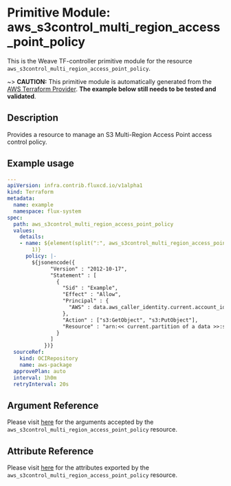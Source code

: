 
# Primitive Module: aws_s3control_multi_region_access_point_policy

This is the Weave TF-controller primitive module for the resource `aws_s3control_multi_region_access_point_policy`.

~> **CAUTION:** This primitive module is automatically generated from the [AWS Terraform Provider](https://registry.terraform.io/providers/hashicorp/aws/latest/docs/resources/s3control_multi_region_access_point_policy). **The example below still needs to be tested and validated**.

## Description

Provides a resource to manage an S3 Multi-Region Access Point access control policy.

## Example usage

```yaml
---
apiVersion: infra.contrib.fluxcd.io/v1alpha1
kind: Terraform
metadata:
  name: example
  namespace: flux-system
spec:
  path: aws_s3control_multi_region_access_point_policy
  values:
    details:
    - name: ${element(split(":", aws_s3control_multi_region_access_point.example.id),
        1)}
      policy: |-
        ${jsonencode({
              "Version" : "2012-10-17",
              "Statement" : [
                {
                  "Sid" : "Example",
                  "Effect" : "Allow",
                  "Principal" : {
                    "AWS" : data.aws_caller_identity.current.account_id
                  },
                  "Action" : ["s3:GetObject", "s3:PutObject"],
                  "Resource" : "arn:<< current.partition of a data >>:s3::<< current.account_id of a data >>:accesspoint/<< alias of an aws_s3control_multi_region_access_point >>/object/*"
                }
              ]
            })}
  sourceRef:
    kind: OCIRepository
    name: aws-package
  approvePlan: auto
  interval: 1h0m
  retryInterval: 20s
```

## Argument Reference

Please visit [here](https://registry.terraform.io/providers/hashicorp/aws/latest/docs/resources/s3control_multi_region_access_point_policy#argument-reference) for the arguments accepted by the `aws_s3control_multi_region_access_point_policy` resource.

## Attribute Reference

Please visit [here](https://registry.terraform.io/providers/hashicorp/aws/latest/docs/resources/s3control_multi_region_access_point_policy#attributes-reference) for the attributes exported by the `aws_s3control_multi_region_access_point_policy` resource.
